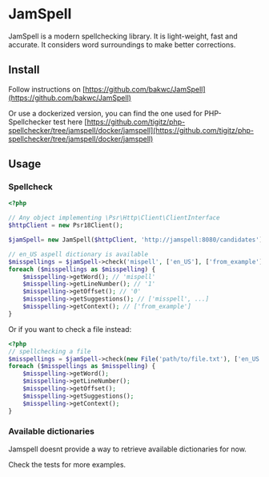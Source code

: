 # JamSpell

JamSpell is a modern spellchecking library. It is light-weight, fast and accurate. It considers word surroundings to make better corrections.

## Install
Follow instructions on [https://github.com/bakwc/JamSpell](https://github.com/bakwc/JamSpell)

Or use a dockerized version, you can find the one used for PHP-Spellchecker test here [https://github.com/tigitz/php-spellchecker/tree/jamspell/docker/jamspell](https://github.com/tigitz/php-spellchecker/tree/jamspell/docker/jamspell)

## Usage

### Spellcheck
```php
<?php

// Any object implementing \Psr\Http\Client\ClientInterface
$httpClient = new Psr18Client();

$jamSpell= new JamSpell($httpClient, 'http://jamspell:8080/candidates');

// en_US aspell dictionary is available
$misspellings = $jamSpell->check('mispell', ['en_US'], ['from_example']);
foreach ($misspellings as $misspelling) {
    $misspelling->getWord(); // 'mispell'
    $misspelling->getLineNumber(); // '1'
    $misspelling->getOffset(); // '0'
    $misspelling->getSuggestions(); // ['misspell', ...]
    $misspelling->getContext(); // ['from_example']
}
```
Or if you want to check a file instead:
```php
<?php
// spellchecking a file
$misspellings = $jamSpell->check(new File('path/to/file.txt'), ['en_US'], ['from_file']);
foreach ($misspellings as $misspelling) {
    $misspelling->getWord();
    $misspelling->getLineNumber();
    $misspelling->getOffset();
    $misspelling->getSuggestions();
    $misspelling->getContext();
}
```

### Available dictionaries

Jamspell doesnt provide a way to retrieve available dictionaries for now.

Check the tests for more examples.
